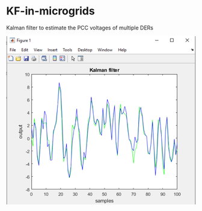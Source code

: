 # KF-in-microgrids

Kalman filter to estimate the PCC voltages of multiple DERs

![Image](https://github.com/vishwas1101/KF-in-microgrids/blob/main/KF_plot1.png)